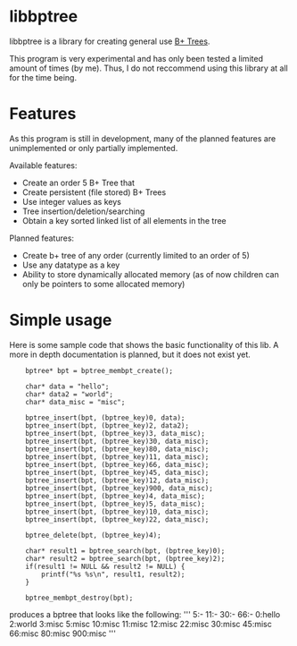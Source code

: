 # libbptree
libbptree is a library for creating general use [B+ Trees](https://en.wikipedia.org/wiki/B%2B_tree).

This program is very experimental and has only been tested a limited amount of times (by me). Thus, I do not reccommend using this library at all for the time being.

# Features
As this program is still in development, many of the planned features are unimplemented or only partially implemented.

Available features:
* Create an order 5 B+ Tree that 
* Create persistent (file stored) B+ Trees
* Use integer values as keys
* Tree insertion/deletion/searching
* Obtain a key sorted linked list of all elements in the tree

Planned features:
* Create b+ tree of any order (currently limited to an order of 5)
* Use any datatype as a key
* Ability to store dynamically allocated memory (as of now children can only be pointers to some allocated memory)

# Simple usage
Here is some sample code that shows the basic functionality of this lib. A more in depth documentation is planned, but it does not exist yet.
```
	bptree* bpt = bptree_membpt_create();

	char* data = "hello";
	char* data2 = "world";
	char* data_misc = "misc";

	bptree_insert(bpt, (bptree_key)0, data);
	bptree_insert(bpt, (bptree_key)2, data2);
	bptree_insert(bpt, (bptree_key)3, data_misc);
	bptree_insert(bpt, (bptree_key)30, data_misc);
	bptree_insert(bpt, (bptree_key)80, data_misc);
	bptree_insert(bpt, (bptree_key)11, data_misc);
	bptree_insert(bpt, (bptree_key)66, data_misc);
	bptree_insert(bpt, (bptree_key)45, data_misc);
	bptree_insert(bpt, (bptree_key)12, data_misc);
	bptree_insert(bpt, (bptree_key)900, data_misc);
	bptree_insert(bpt, (bptree_key)4, data_misc);
	bptree_insert(bpt, (bptree_key)5, data_misc);
	bptree_insert(bpt, (bptree_key)10, data_misc);
	bptree_insert(bpt, (bptree_key)22, data_misc);
	
	bptree_delete(bpt, (bptree_key)4);

	char* result1 = bptree_search(bpt, (bptree_key)0);
	char* result2 = bptree_search(bpt, (bptree_key)2);
	if(result1 != NULL && result2 != NULL) {
		printf("%s %s\n", result1, result2);
	}
	
	bptree_membpt_destroy(bpt);
```
produces a bptree that looks like the following:
'''
5:- 11:- 30:- 66:- 
    0:hello 2:world 3:misc 
    5:misc 10:misc 
    11:misc 12:misc 22:misc 
    30:misc 45:misc 
    66:misc 80:misc 900:misc
'''
